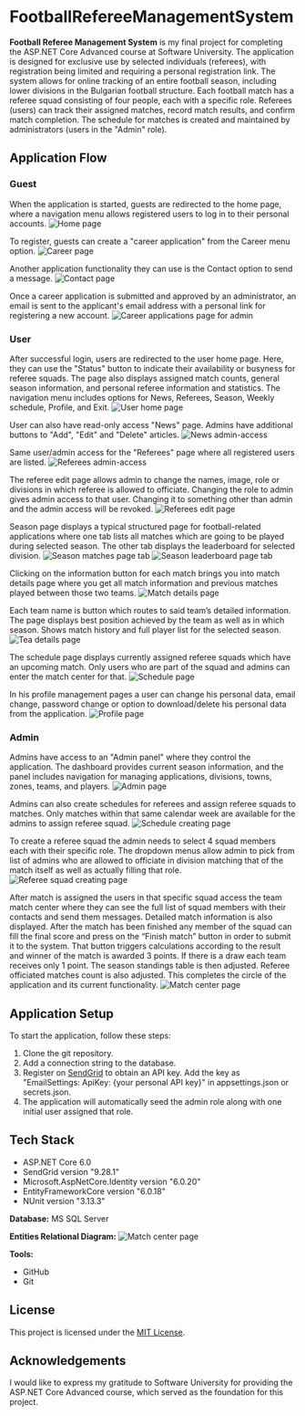 # FootballRefereeManagementSystem
 **Football Referee Management System** is my final project for completing the ASP.NET Core Advanced course at Software University. The application is designed for exclusive use by selected individuals (referees), with registration being limited and requiring a personal registration link. The system allows for online tracking of an entire football season, including lower divisions in the Bulgarian football structure. Each football match has a referee squad consisting of four people, each with a specific role. Referees (users) can track their assigned matches, record match results, and confirm match completion. The schedule for matches is created and maintained by administrators (users in the "Admin" role).
## Application Flow
### Guest
When the application is started, guests are redirected to the home page, where a navigation menu allows registered users to log in to their personal accounts.
![Home page](./Screenshots/1.Home-Page.png)

To register, guests can create a "career application" from the Career menu option.
![Career page](./Screenshots/2.Career-Application-Page.png)

Another application functionality they can use is the Contact option to send a message.
![Contact page](./Screenshots/3.Contact-Page.png)

Once a career application is submitted and approved by an administrator, an email is sent to the applicant's email address with a personal link for registering a new account.
![Career applications page for admin](./Screenshots/4.Career-Applications-Review.png)

### User
After successful login, users are redirected to the user home page. Here, they can use the "Status" button to indicate their availability or busyness for referee squads. The page also displays assigned match counts, general season information, and personal referee information and statistics. The navigation menu includes options for News, Referees, Season, Weekly schedule, Profile, and Exit.
![User home page](./Screenshots/5.User-Home-Page.png)

User can also have read-only access "News" page. Admins have additional buttons to "Add", "Edit" and "Delete" articles.
![News admin-access](./Screenshots/7.News-admin.png)

Same user/admin access for the "Referees" page where all registered users are listed.
![Referees admin-access](./Screenshots/9.Referees-admin.png)

The referee edit page allows admin to change the names, image, role or divisions in which referee is allowed to officiate. Changing the role to admin gives admin access to that user. Changing it to something other than admin and the admin access will be revoked.
![Referees edit page](./Screenshots/10.Edit-Referee.png)

Season page displays a typical structured page for football-related applications where one tab lists all matches which are going to be played during selected season. The other tab displays the leaderboard for selected division.
![Season matches page tab](./Screenshots/11.Season-matches.png)
![Season leaderboard page tab](./Screenshots/12.Season-leaderboard.png)

Clicking on the information button for each match brings you into match details page where you get all match information and previous matches played between those two teams.
![Match details page](./Screenshots/13.Match-Details.png)

Each team name is button which routes to said team’s detailed information. The page displays best position achieved by the team as well as in which season. Shows match history and full player list for the selected season.
![Tea details page](./Screenshots/14.Team-Details.png)

The schedule page displays currently assigned referee squads which have an upcoming match. Only users who are part of the squad and admins can enter the match center for that.
![Schedule page](./Screenshots/15.Schedule.png)

In his profile management pages a user can change his personal data, email change, password change or option to download/delete his personal data from the application.
![Profile page](./Screenshots/16.Profile.png)

### Admin
Admins have access to an "Admin panel" where they control the application. The dashboard provides current season information, and the panel includes navigation for managing applications, divisions, towns, zones, teams, and players.
![Admin page](./Screenshots/18.Admin-Panel.png)

Admins can also create schedules for referees and assign referee squads to matches. Only matches within that same calendar week are available for the admins to assign referee squad.
![Schedule creating page](./Screenshots/24.Schedule-Creating.png)

To create a referee squad the admin needs to select 4 squad members each with their specific role. The dropdown menus allow admin to pick from list of admins who are allowed to officiate in division matching that of the match itself as well as actually filling that role.
![Referee squad creating page](./Screenshots/24.RefereeSquad-Creating.png)

After match is assigned the users in that specific squad access the team match center where they can see the full list of squad members with their contacts and send them messages. Detailed match information is also displayed. After the match has been finished any member of the squad can fill the final score and press on the “Finish match” button in order to submit it to the system. That button triggers calculations according to the result and winner of the match is awarded 3 points. If there is a draw each team receives only 1 point. The season standings table is then adjusted. Referee officiated matches count is also adjusted. This completes the circle of the application and its current functionality.
![Match center page](./Screenshots/25.Match-Center.png)

## Application Setup

To start the application, follow these steps:

1. Clone the git repository.
2. Add a connection string to the database.
3. Register on [SendGrid](https://sendgrid.com/) to obtain an API key. Add the key as "EmailSettings: ApiKey: {your personal API key}" in appsettings.json or secrets.json.
4. The application will automatically seed the admin role along with one initial user assigned that role.

## Tech Stack

- ASP.NET Core 6.0
- SendGrid version "9.28.1"
- Microsoft.AspNetCore.Identity version "6.0.20"
- EntityFrameworkCore version "6.0.18"
- NUnit version "3.13.3"

**Database:** MS SQL Server

**Entities Relational Diagram:**
![Match center page](./Screenshots/Database-Diagram.png)

**Tools:**
- GitHub
- Git

## License

This project is licensed under the [MIT License](./LICENSE).

## Acknowledgements

I would like to express my gratitude to Software University for providing the ASP.NET Core Advanced course, which served as the foundation for this project.
